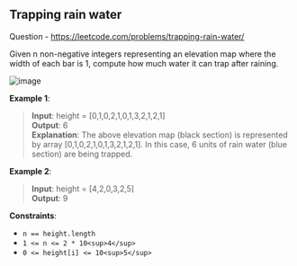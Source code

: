 ## Trapping rain water

Question - 
    https://leetcode.com/problems/trapping-rain-water/
    
Given n non-negative integers representing an elevation map where the width of each bar is 1, compute how much water it can trap after raining.

![image](https://assets.leetcode.com/uploads/2018/10/22/rainwatertrap.png)
 

**Example 1**:

>**Input**: height = [0,1,0,2,1,0,1,3,2,1,2,1]  
>**Output**: 6  
>**Explanation**: The above elevation map (black section) is represented by array [0,1,0,2,1,0,1,3,2,1,2,1]. In this case, 6 units of rain water (blue section) are being trapped.

**Example 2**:

>**Input**: height = [4,2,0,3,2,5]  
>**Output**: 9
 

**Constraints**:

* `n == height.length`  
* `1 <= n <= 2 * 10<sup>4</sup>`  
* `0 <= height[i] <= 10<sup>5</sup>`  


